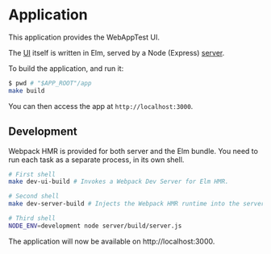 # Application

This application provides the WebAppTest UI.

The [UI](ui) itself is written in Elm, served by a Node (Express) [server](server).

To build the application, and run it:

```bash
$ pwd # "$APP_ROOT"/app
make build
```
You can then access the app at `http://localhost:3000`.

## Development

Webpack HMR is provided for both server and the Elm bundle. You need to run each task as a separate process, in its own shell.

```bash
# First shell
make dev-ui-build # Invokes a Webpack Dev Server for Elm HMR.

# Second shell
make dev-server-build # Injects the Webpack HMR runtime into the server bundle.

# Third shell
NODE_ENV=development node server/build/server.js
```

The application will now be available on http://localhost:3000.
